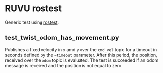 # RUVU rostest

Generic test using [rostest](http://wiki.ros.org/rostest).

## test_twist_odom_has_movement.py

Publishes a fixed velocity in `x` amd `y` over the `cmd_vel` topic for a timeout in seconds defined by the `~timeout` parameter. After this period, the position, received over the `odom` topic is evaluated. The test is succeeded if an odom message is received and the position is not equal to zero.